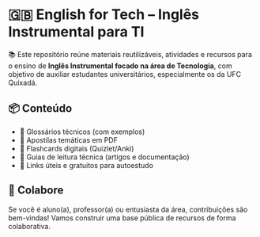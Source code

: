 # 🇬🇧 English for Tech – Inglês Instrumental para TI

📚 Este repositório reúne materiais reutilizáveis, atividades e recursos para o ensino de **Inglês Instrumental focado na área de Tecnologia**, com objetivo de auxiliar estudantes universitários, especialmente os da UFC Quixadá.

## 📦 Conteúdo

- 🧠 Glossários técnicos (com exemplos)
- 📄 Apostilas temáticas em PDF
- 🧩 Flashcards digitais (Quizlet/Anki)
- 📘 Guias de leitura técnica (artigos e documentação)
- 🔗 Links úteis e gratuitos para autoestudo

## 🤝 Colabore

Se você é aluno(a), professor(a) ou entusiasta da área, contribuições são bem-vindas! Vamos construir uma base pública de recursos de forma colaborativa.
